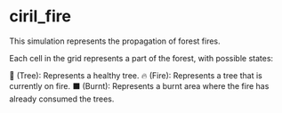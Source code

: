 # ciril_fire

This simulation represents the propagation of forest fires.

Each cell in the grid represents a part of the forest, with possible states:

🌳 (Tree): Represents a healthy tree.
🔥 (Fire): Represents a tree that is currently on fire.
⬛ (Burnt): Represents a burnt area where the fire has already consumed the trees.
